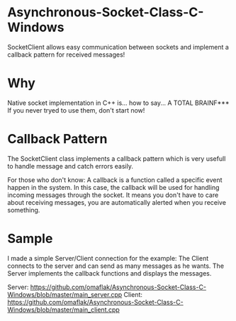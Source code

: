 # Asynchronous-Socket-Class-C-Windows
SocketClient allows easy communication between sockets and implement a callback pattern for received messages!

# Why
Native socket implementation in C++ is... how to say... A TOTAL BRAINF***
If you never tryed to use them, don't start now!

# Callback Pattern
The SocketClient class implements a callback pattern which is very usefull to handle message and catch errors easily.

For those who don't know: A callback is a function called a specific event happen in the system. In this case, the callback will be used 
for handling incoming messages through the socket. It means you don't have to care about receiving messages, you are automatically 
alerted when you receive something.

# Sample

I made a simple Server/Client connection for the example: The Client connects to the server and can send as many messages as he wants.
The Server implements the callback functions and displays the messages.

Server: https://github.com/omaflak/Asynchronous-Socket-Class-C-Windows/blob/master/main_server.cpp
Client: https://github.com/omaflak/Asynchronous-Socket-Class-C-Windows/blob/master/main_client.cpp
